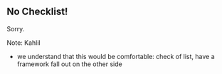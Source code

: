 ##  No Checklist!

Sorry. <!-- .element: class="fragment" data-fragment-index="0" -->

Note:
Kahlil

- we understand that this would be comfortable: check of list, have a framework fall out on the other side
